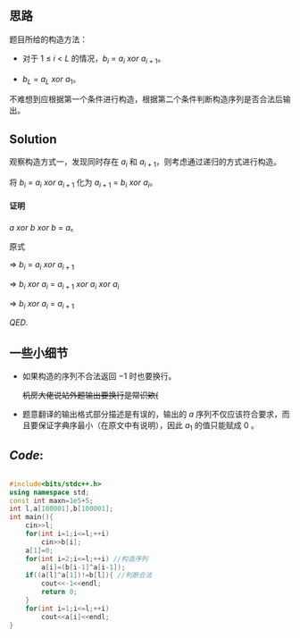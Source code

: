 

## 思路
题目所给的构造方法：


- 对于 $1$ $\leq$ $i$ $<$ $L$ 的情况，$b_i$ $=$ $a_i$ $xor$ $a_{i+1}$。

- $b_L$ $=$ $a_L$ $xor$ $a_1$。

不难想到应根据第一个条件进行构造，根据第二个条件判断构造序列是否合法后输出。






## Solution


观察构造方式一，发现同时存在 $a_i$ 和 $a_{i+1}$，则考虑通过递归的方式进行构造。

将 $b_i$ $=$ $a_i$ $xor$ $a_{i+1}$ 化为 $a_{i+1}$ $=$ $b_i$ $xor$ $a_i$。

#### 证明

 $a$ $xor$ $b$ $xor$ $b$ $=$ $a$。
 
 
原式 


$\Rightarrow$ $b_i$ $=$ $a_i$ $xor$ $a_{i+1}$ 

$\Rightarrow$ $b_i$ $xor$ $a_i$ $=$ $a_{i+1}$ $xor$ $a_i$ $xor$ $a_i$ 


$\Rightarrow$ $b_i$ $xor$ $a_i$ $=$ $a_{i+1}$ 

$QED.$

## 一些小细节

- 如果构造的序列不合法返回 $-1$ 时也要换行。

	~~机房大佬说站外题输出要换行是常识欸(~~
    
- 题意翻译的输出格式部分描述是有误的，输出的 $a$ 序列不仅应该符合要求，而且要保证字典序最小（在原文中有说明），因此 $a_1$ 的值只能赋成 $0$ 。

## $Code:$ 

```cpp

#include<bits/stdc++.h>
using namespace std;
const int maxn=1e5+5;
int l,a[100001],b[100001];
int main(){
    cin>>l;
    for(int i=1;i<=l;++i) 
        cin>>b[i];
    a[1]=0;
    for(int i=2;i<=l;++i) //构造序列
        a[i]=(b[i-1]^a[i-1]);
    if((a[l]^a[1])!=b[l]){ //判断合法
        cout<<-1<<endl;
        return 0;
    }
    for(int i=1;i<=l;++i) 
        cout<<a[i]<<endl;
}
```









	
